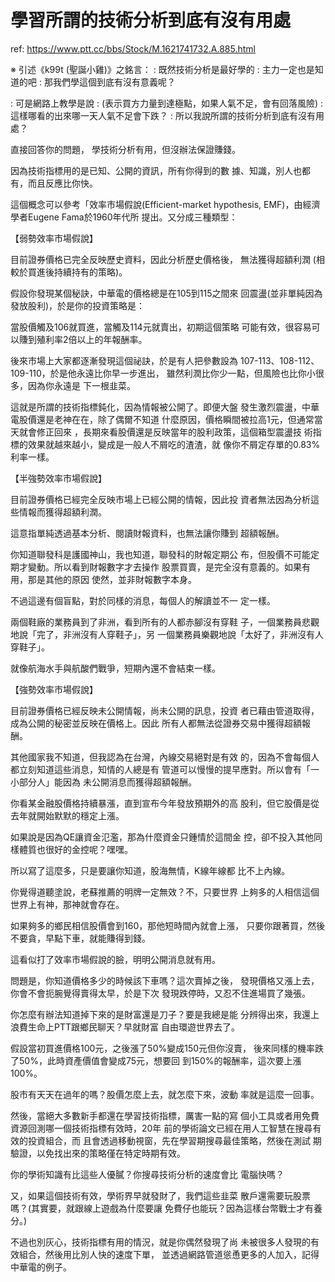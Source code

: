 # 學習所謂的技術分析到底有沒有用處

ref: https://www.ptt.cc/bbs/Stock/M.1621741732.A.885.html

※ 引述《k99t (聖誕小雞)》之銘言：
: 既然技術分析是最好學的
: 主力一定也是知道的吧
: 那我們學這個到底有沒有意義呢？

: 可是網路上教學是說
: (表示買方力量到達極點，如果人氣不足，會有回落風險)
: 這樣哪看的出來哪一天人氣不足會下跌？
: 所以我說所謂的技術分析到底有沒有用處？


直接回答你的問題，
學技術分析有用，但沒辦法保證賺錢。

因為技術指標用的是已知、公開的資訊，所有你得到的數
據、知識，別人也都有，而且反應比你快。


這個概念可以參考「效率市場假說(Efficient-market
hypothesis, EMF)，由經濟學者Eugene Fama於1960年代所
提出。又分成三種類型：

【弱勢效率市場假說】

目前證券價格已完全反映歷史資料，因此分析歷史價格後，
無法獲得超額利潤 (相較於買進後持續持有的策略)。

假設你發現某個秘訣，中華電的價格總是在105到115之間來
回震盪(並非單純因為發放股利)，於是你的投資策略是：

當股價觸及106就買進，當觸及114元就賣出，初期這個策略
可能有效，很容易可以賺到殖利率2倍以上的年報酬率。

後來市場上大家都逐漸發現這個祕訣，於是有人把參數設為
107-113、108-112、109-110，於是他永遠比你早一步進出，
雖然利潤比你少一點，但風險也比你小很多，因為你永遠是
下一根韭菜。

這就是所謂的技術指標鈍化，因為情報被公開了。即便大盤
發生激烈震盪，中華電股價還是老神在在，除了偶爾不知道
什麼原因，價格瞬間被拉高1元，但通常當天就會修正回來
，長期來看股價還是反映當年的股利政策，這個箱型震盪技
術指標的效果就越來越小，變成是一般人不屑吃的渣渣，就
像你不屑定存單的0.83%利率一樣。


【半強勢效率市場假說】

目前證券價格已經完全反映市場上已經公開的情報，因此投
資者無法因為分析這些情報而獲得超額利潤。

這意指單純透過基本分析、閱讀財報資料，也無法讓你賺到
超額報酬。

你知道聯發科是護國神山，我也知道，聯發科的財報定期公
布，但股價不可能定期才變動。所以看到財報數字才去操作
股票買賣，是完全沒有意義的。如果有用，那是其他的原因
使然，並非財報數字本身。


不過這邊有個盲點，對於同樣的消息，每個人的解讀並不一
定一樣。

兩個鞋廠的業務員到了非洲，看到所有的人都赤腳沒有穿鞋
子，一個業務員悲觀地說「完了，非洲沒有人穿鞋子」，另
一個業務員樂觀地說「太好了，非洲沒有人穿鞋子」。

就像航海水手與航酸們戰爭，短期內還不會結束一樣。


【強勢效率市場假說】

目前證券價格已經反映未公開情報，尚未公開的訊息，投資
者已藉由管道取得，成為公開的秘密並反映在價格上。因此
所有人都無法從證券交易中獲得超額報酬。

其他國家我不知道，但我認為在台灣，內線交易絕對是有效
的，因為不會每個人都立刻知道這些消息，知情的人總是有
管道可以慢慢的提早應對。所以會有「一小部分人」能因為
未公開消息而獲得超額報酬。

你看某金融股價格持續暴漲，直到宣布今年發放預期外的高
股利，但它股價是從去年就開始默默的穩定上漲。

如果說是因為QE讓資金氾濫，那為什麼資金只鍾情於這間金
控，卻不投入其他同樣體質也很好的金控呢？嘿嘿。


所以寫了這麼多，只是要讓你知道，股海無情，K線年線都
比不上內線。

你覺得道聽塗說，老蘇推薦的明牌一定無效？不，只要世界
上夠多的人相信這個世界上有神，那神就會存在。

如果夠多的鄉民相信股價會到160，那他短時間內就會上漲，
只要你跟著買，然後不要貪，早點下車，就能賺得到錢。

這看似打了效率市場假說的臉，明明公開消息就有用。

問題是，你知道價格多少的時候該下車嗎？這次賣掉之後，
發現價格又漲上去，你會不會扼腕覺得賣得太早，於是下次
發現跌停時，又忍不住進場買了幾張。

你怎麼有辦法知道掉下來的是財富還是刀子？要是我總是能
分辨得出來，我還上浪費生命上PTT跟鄉民聊天？早就財富
自由環遊世界去了。


假設當初買進價格100元，之後漲了50%變成150元但你沒賣，
後來同樣的機率跌了50%，此時資產價值會變成75元，想要回
到150%的報酬率，這次要上漲100%。

股市有天天在過年的嗎？股價怎麼上去，就怎麼下來，波動
率就是這麼一回事。

然後，當絕大多數新手都還在學習技術指標，厲害一點的寫
個小工具或者用免費資源回測哪一個技術指標有效時，20年
前的學術論文已經在用人工智慧在搜尋有效的投資組合，而
且會透過移動視窗，先在學習期搜尋最佳策略，然後在測試
期驗證，以免找出來的策略僅在特定時期有效。

你的學術知識有比這些人優膩？你搜尋技術分析的速度會比
電腦快嗎？

又，如果這個技術有效，學術界早就發財了，我們這些韭菜
散戶還需要玩股票嗎？(其實要，就跟線上遊戲為什麼要讓
免費仔也能玩？因為這樣台幣戰士才有養分。)


不過也別灰心，技術指標有用的情況，就是你偶然發現了尚
未被很多人發現的有效組合，然後用比別人快的速度下單，
並透過網路管道慫恿更多的人加入，記得中華電的例子。